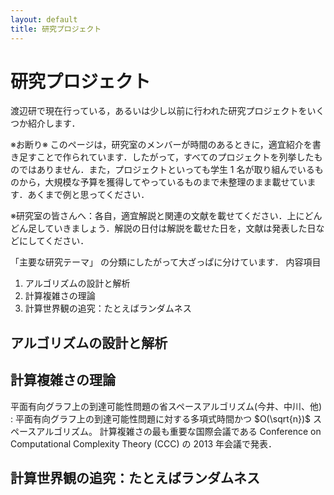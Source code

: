 ```yaml
---
layout: default
title: 研究プロジェクト
---
```


# 研究プロジェクト

渡辺研で現在行っている，あるいは少し以前に行われた研究プロジェクトをいくつか紹介します．

※お断り※
このページは，研究室のメンバーが時間のあるときに，適宜紹介を書き足すことで作られています．したがって，すべてのプロジェクトを列挙したものではありません．また，プロジェクトといっても学生 1 名が取り組んでいるものから，大規模な予算を獲得してやっているものまで未整理のまま載せています．あくまで例と思ってください．

※研究室の皆さんへ：各自，適宜解説と関連の文献を載せてください．上にどんどん足していきましょう．解説の日付は解説を載せた日を，文献は発表した日などにしてください．

「主要な研究テーマ」 の分類にしたがって大ざっぱに分けています．
内容項目

1. アルゴリズムの設計と解析
2. 計算複雑さの理論
3. 計算世界観の追究：たとえばランダムネス

## アルゴリズムの設計と解析

## 計算複雑さの理論
平面有向グラフ上の到達可能性問題の省スペースアルゴリズム(今井、中川、他)
: 
平面有向グラフ上の到達可能性問題に対する多項式時間かつ $O(\sqrt{n})$ スペースアルゴリズム。
計算複雑さの最も重要な国際会議である Conference on Computational Complexity Theory (CCC) の 2013 年会議で発表．

## 計算世界観の追究：たとえばランダムネス

